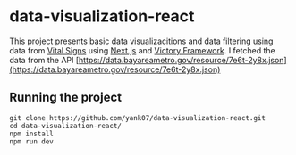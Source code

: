 # data-visualization-react


This project presents basic data visualizacitions and data filtering using  data from [Vital Signs](https://open-data-demo.mtc.ca.gov/browse?tags=vital+signs) using [ Next.js](https://nextjs.org/) and [Victory Framework](https://formidable.com/open-source/victory/).
I fetched the data from the API [https://data.bayareametro.gov/resource/7e6t-2y8x.json](https://data.bayareametro.gov/resource/7e6t-2y8x.json)

## Running the project

```
git clone https://github.com/yank07/data-visualization-react.git
cd data-visualization-react/
npm install 
npm run dev
```


